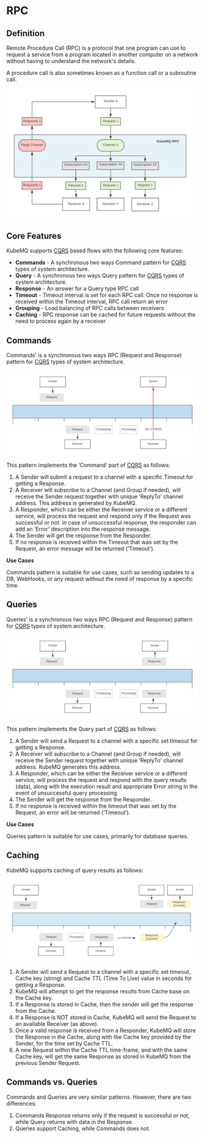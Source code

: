 # RPC

## Definition
Remote Procedure Call (RPC) is a protocol that one program can use to request a service from a program located in another computer on a network without having to understand the network's details.

A procedure call is also sometimes known as a function call or a subroutine call.

![image info](./images/rpc.png)

## Core Features
KubeMQ supports [CQRS](https://martinfowler.com/bliki/CQRS.html) based flows with the following core features:

- **Commands** -  A synchronous two ways Command pattern for [CQRS](https://martinfowler.com/bliki/CQRS.html) types of system architecture.
- **Query** - A synchronous two ways Query pattern for [CQRS](https://martinfowler.com/bliki/CQRS.html) types of system architecture.
- **Response** - An answer for a Query type RPC call
- **Timeout** - Timeout interval is set for each RPC call. Once no response is received within the Timeout interval, RPC call return an error
- **Grouping** - Load balancing of RPC calls between receivers
- **Caching** - RPC response can be cached for future requests without the need to process again by a receiver

## Commands

Commands’ is a synchronous two ways RPC (Request and Response) pattern for [CQRS](https://martinfowler.com/bliki/CQRS.html) types of system architecture.

![image info](./images/command.png)

This pattern implements the ‘Command’ part of [CQRS](https://martinfowler.com/bliki/CQRS.html) as follows:

1. A Sender will submit a request to a channel with a specific Timeout for getting a Response.
2. A Receiver will subscribe to a Channel (and Group if needed), will receive the Sender request together with unique ‘ReplyTo’ channel address. This address is generated by KubeMQ.
3. A Responder, which can be either the Receiver service or a different service, will process the request and respond only if the Request was successful or not. in case of unsuccessful response, the responder can add an ‘Error’ description into the response message.
4. The Sender will get the response from the Responder.
5. If no response is received within the Timeout that was set by the Request, an error message will be returned (‘Timeout’).

**Use Cases**

Commands pattern is suitable for use cases, such as sending updates to a DB, WebHooks, or any request without the need of response by a specific time.


## Queries

Queries’ is a synchronous two ways RPC (Request and Response) pattern for [CQRS](https://martinfowler.com/bliki/CQRS.html) types of system architecture.

![image info](./images/query.png)

This pattern implements the Query part of [CQRS](https://martinfowler.com/bliki/CQRS.html) as follows:

1. A Sender will send a Request to a channel with a specific set timeout for getting a Response.
2. A Receiver will subscribe to a Channel (and Group if needed), will receive the Sender request together with unique ‘ReplyTo’ channel address. KubeMQ generates this address.
3. A Responder, which can be either the Receiver service or a different service, will process the request and respond with the query results (data), along with the execution result and appropriate Error string in the event of unsuccessful query processing.
4. The Sender will get the response from the Responder.
5. If no response is received within the timeout that was set by the Request, an error will be returned (‘Timeout’).


**Use Cases**

Queries pattern is suitable for use cases, primarily for database queries.

## Caching
KubeMQ supports caching of query results as follows:

![image info](./images/query-caching.png)

1. A Sender will send a Request to a channel with a specific set timeout, Cache key (string) and Cache TTL (Time To Live) value in seconds for getting a Response.
2. KubeMQ will attempt to get the response results from Cache base on the Cache key.
3. If a Response is stored in Cache, then the sender will get the response from the Cache.
4. If a Response is NOT stored in Cache, KubeMQ will send the Request to an available Receiver (as above).
5. Once a valid response is received from a Responder, KubeMQ will store the Response in the Cache, along with the Cache key provided by the Sender, for the time set by Cache TTL.
6. A new Request within the Cache TTL time-frame, and with the same Cache key, will get the same Response as stored in KubeMQ from the previous Sender Request.


## Commands vs. Queries
Commands and Queries are very similar patterns. However, there are two differences:

1. Commands Response returns only if the request is successful or not, while Query returns with data in the Response.
2. Queries support Caching, while Commands does not.
